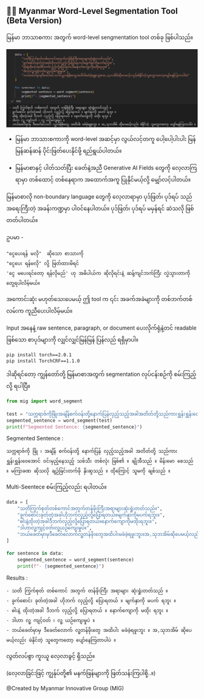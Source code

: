 ## 👨‍💻 Myanmar Word-Level Segmentation Tool (Beta Version)

မြန်မာ ဘာသာစကား အတွက် word-level sengmentation tool တစ်ခု ဖြစ်ပါသည်။

![Result](https://github.com/Ko-Yin-Maung/Myanmar-Word-Level-Segmentation/blob/main/Result.png)


- မြန်မာ ဘာသားစကားကို word-level အဆင့်မှာ လွယ်လင့်တကူ ပေါ့ပေါ့ပါးပါး မြန်မြန်ဆန်ဆန် ပိုင်းဖြတ်ပေးနိုင်ဖို့ ရည်ရွယ်ပါတယ်။

- မြန်မာစာနှင့် ပါတ်သတ်ပြီး ခေတ်နဲ့အညီ Generative AI Fields တွေကို လေ့လာကြရာမှာ တစ်ထောင့် တစ်နေရာက အထောက်အကူ ပြုနိုင်မယ့်လို့ မျှော်လင့်ပါတယ်။

မြန်မာစာလို non-boundary language တွေကို လေ့လာရာမှာ ပုဒ်ဖြတ်၊ ပုဒ်ရပ် သည် အရေးကြီးတဲ့ အခန်းကဏ္ဍမှာ ပါဝင်နေပါတယ်။ ပုဒ်ဖြတ်၊ ပုဒ်ရပ် မမှန်ရင် ဆဲသလို ဖြစ်တတ်ပါတယ်။ 

ဥပမာ - 
```
"ငွေပေးရန် မလို"  ဆိုသော စာသားကို 
"ငွေပေး ရန်မလို" လို့ ဖြတ်ထားမိရင် 
'ငွေ မပေးရင်တော့ ရန်လိုမည်' ဟု အဓိပါယ်က ဆိုလိုရင်းနဲ့ ဆန့်ကျင်ဘက်ကြီး လွှဲသွားတာကို တွေ့ရပါလိမ့်မယ်။
```
အကောင်းဆုံး မဟုတ်သေးပေမယ့် ဤ tool က ၎င်း အခက်အခဲများကို တစ်ဘက်တစ်လမ်းက ကူညီပေးပါလိမ့်မယ်။

Input အနေနဲ့ raw sentence, paragraph, or document ပေးလိုက်ရုံနဲ့တင် readable ဖြစ်သော စာပုဒ်များကို လျှင်လျှင်မြန်မြန် ပြန်လည် ရရှိမှာပါ။

```
pip install torch==2.0.1
pip install TorchCRF==1.1.0
```

ဒါဆိုရင်တော့ ကျွန်တော်တို့ မြန်မာစာအတွက် segmentation လုပ်ငန်းစဉ်ကို စမ်းကြည့်လို့ ရပါပြီ။

```python
from mig import word_segment

test = "သက္ကရာဇ်ကိုဖြို၊အချိန်စက်ဝန်းတို့နောက်ပြန်လှည့်သည့်အခါအတိတ်တို့သည်ကားရွှန်းရွှန်းဝေအောင်ဝင်းမှည့်နေသည့်သစ်သီးတစ်လုံးဖြစ်၏။ချိုအီသည်။မိန်းမောစေသည်။ မကြာခဏဆိုသလိုချဉ်ခြင်းတက်ဖိုနှိးဆွသည်။ထိုကြောင့်သူမကိုချစ်သည်။"
segmented_sentence = word_segment(test)
print(f"Segmented Sentence: {segmented_sentence}")
```

Segmented Sentence :
```console
သက္ကရာဇ်ကို ဖြို ၊ အချိန် စက်ဝန်းတို့ နောက်ပြန် လှည့်သည့်အခါ အတိတ်တို့ သည်ကား ရွှန်းရွှန်းဝေအောင် ဝင်းမှည့်နေသည့် သစ်သီး တစ်လုံး ဖြစ်၏ ။ ချိုအီသည် ။ မိန်းမော စေသည် ။ မကြာခဏ ဆိုသလို ချဉ်ခြင်းတက်ဖို နှိးဆွသည် ။ ထိုကြောင့် သူမကို ချစ်သည် ။
```

Multi-Seentece စမ်းကြည့်လည်း ရပါတယ်။
```python
data = [
    "သတိကြွက်စုတ်တစ်ကောင်အတွက်တန်ဖိုးကြီးအရာများဆုံးရှုံးတတ်သည်။",
    "ခွက်စောင်းခုတ်တဲ့အခါဟိုဘက်လှည့်လို့ပြောရတယ်။မျက်နှာကိုမပက်ရဘူး။",
    "ဓါးနဲ့ထိုးတဲ့အခါဒီဘက်လှည့်လို့ပြောရတယ်။နောက်ကျောကိုမထိုးရဘူး။",
    "ဒါဟာလူ့ကျင့်၀တ်၊လူ့ယဉ်ကျေးမှုပဲ။",
    "ဘယ်ခေတ်မှာမှဒီခေတ်လောက်လူ့တန်ဖိုးတွေအထိပါးမခံခဲ့ရဖူးဘူး။အ,သုဘအိမ်ဆိုပေမယ့်လည်းဖဲနိုင်တဲ့သူတွေကတော့ပျော်နေကြတာပါပဲ။"
]

for sentence in data:
    segmented_sentence = word_segment(sentence)
    print(f"- {segmented_sentence}")
```

Results :
```console
- သတိ ကြွက်စုတ် တစ်ကောင် အတွက် တန်ဖိုးကြီး အရာများ ဆုံးရှုံးတတ်သည် ။
- ခွက်စောင်း ခုတ်တဲ့အခါ ဟိုဘက် လှည့်လို့ ပြောရတယ် ။ မျက်နှာကို မပက် ရဘူး ။
- ဓါးနဲ့ ထိုးတဲ့အခါ ဒီဘက် လှည့်လို့ ပြောရတယ် ။ နောက်ကျောကို မထိုး ရဘူး ။
- ဒါဟာ လူ့ ကျင့်၀တ် ၊ လူ့ ယဉ်ကျေးမှုပဲ ။
- ဘယ်ခေတ်မှာမှ ဒီခေတ်လောက် လူ့တန်ဖိုးတွေ အထိပါး မခံခဲ့ရဖူးဘူး ။ အ,သုဘအိမ် ဆိုပေမယ့်လည်း ဖဲနိုင်တဲ့ သူတွေကတော့ ပျော်နေကြတာပါပဲ ။
```

လွတ်လပ်စွာ ကူးယူ လေ့လာခွင့် ရှိသည်။

(လေ့လာခြင်းဖြင့် ကျွန်ုပ်တို့၏ မနက်ဖြန်များကို ဖြတ်သန်းကြပါစို့..။)

@Created by Myanmar Innovative Group (MIG)

